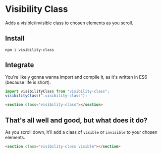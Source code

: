 # Visibility Class

Adds a visible/invisible class to chosen elements as you scroll.

## Install

    npm i visibility-class

## Integrate

You're likely gonna wanna import and compile it, as it's written in ES6 (because life is short).

```js
import visibilityClass from "visibility-class";
visibilityClass(".visibility-class");
```

```html
<section class="visibility-class"></section>
```

## That's all well and good, but what does it do?

As you scroll down, it'll add a class of `visible` or `invisible` to your chosen elements.

```html
<section class="visibility-class visible"></section>
```
